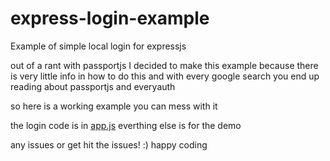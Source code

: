 express-login-example
=====================

Example of simple local login for expressjs

out of a rant with passportjs I decided to make this example 
because there is very little info in how to do this and with every 
google search you end up reading about passportjs and everyauth

so here is a working example you can mess with it

the login code is in [app.js](https://github.com/lazychino/express-login-example/blob/master/app.js)
everthing else is for the demo

any issues or get hit the issues! :) happy coding
